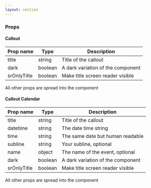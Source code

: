 ```yaml
---
layout: section
---
```


### Props

#### Callout

| Prop name | Type    | Description
|-----------|--------------------------------------------------------------------------------------- | --- |
| title       | string  | Title of the callout
| dark        | boolean | A dark variation of the component
| srOnlyTitle | boolean | Make title screen reader visible


All other props are spread into the component


#### Callout Calendar

| Prop name | Type    | Description
|-----------|--------------------------------------------------------------------------------------- | --- |
| title       | string  | Title of the callout
| datetime    | string  | The date time string
| time        | string  | The same date but human readable
| subline     | string  | Your subline, optional
| name        | object  | The name of the event, optional
| dark        | boolean | A dark variation of the component
| srOnlyTitle | boolean | Make title screen reader visible



All other props are spread into the component
